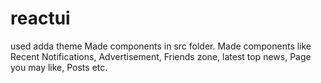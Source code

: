 # reactui

used adda theme
Made components in src folder.
Made components like Recent Notifications, Advertisement, Friends zone, latest top news, Page you may like, Posts etc.